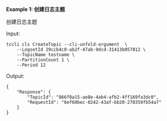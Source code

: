 **Example 1: 创建日志主题**

创建日志主题

Input: 

```
tccli cls CreateTopic --cli-unfold-argument  \
    --LogsetId 29ccb4c0-ab2f-47ab-9dcd-31413b057812 \
    --TopicName testname \
    --PartitionCount 1 \
    --Period 12
```

Output: 
```
{
    "Response": {
        "TopicId": "866f8a15-ae8e-4ab4-afb2-4ff169fa3dc0",
        "RequestId": "6ef60bec-0242-43af-bb20-270359fb54a7"
    }
}
```


